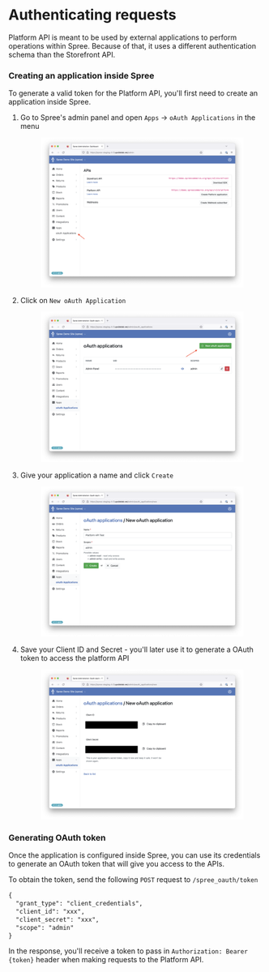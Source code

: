 # Authenticating requests

Platform API is meant to be used by external applications to perform operations within Spree. Because of that, it uses a different authentication schema than the Storefront API.&#x20;

### Creating an application inside Spree

To generate a valid token for the Platform API, you'll first need to create an application inside Spree.

1.  Go to Spree's admin panel and open `Apps` -> `oAuth Applications` in the menu&#x20;

    <figure><img src="../../.gitbook/assets/Platform API 1.png" alt=""><figcaption></figcaption></figure>

2.  Click on `New oAuth Application`

    <figure><img src="../../.gitbook/assets/Platform API 2.png" alt=""><figcaption></figcaption></figure>

3.  Give your application a name and click `Create`

    <figure><img src="../../.gitbook/assets/Platform API 3.png" alt=""><figcaption></figcaption></figure>

4.  Save your Client ID and Secret - you'll later use it to generate a OAuth token to access the platform API

    <figure><img src="../../.gitbook/assets/Platform API 4.png" alt=""><figcaption></figcaption></figure>

### Generating OAuth token

Once the application is configured inside Spree, you can use its credentials to generate an OAuth token that will give you access to the APIs.&#x20;

To obtain the token, send the following `POST` request to `/spree_oauth/token`

```
{
  "grant_type": "client_credentials",
  "client_id": "xxx",
  "client_secret": "xxx",
  "scope": "admin"
}
```

In the response, you'll receive a token to pass in `Authorization: Bearer {token}` header when making requests to the Platform API.
